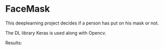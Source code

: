 # FaceMask

This deeplearning project decides if a person has put on his mask or not.

The DL library Keras is used along with Opencv.

Results:


